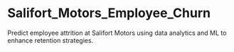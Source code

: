 # Salifort_Motors_Employee_Churn
Predict employee attrition at Salifort Motors using data analytics and ML to enhance retention strategies.
